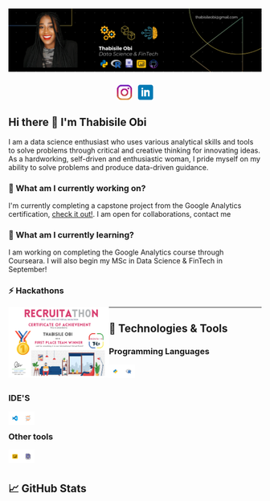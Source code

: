 # [![thabi header](https://raw.githubusercontent.com/Thabiobi/Thabiobi/main/icons/thabi_banner.png)](https://thabiobi.github.io/)

</p>

<p align='center'>
<a href="https://www.instagram.com/ijayobi/"><img height="30" src="https://raw.githubusercontent.com/Thabiobi/Thabiobi/main/icons/instagram.png"></a>&nbsp;&nbsp;
<a href="https://www.linkedin.com/in/thabisile-obi/"><img height="30" src="https://raw.githubusercontent.com/Thabiobi/Thabiobi/main/icons/linkedin.png"></a>
</p>


## Hi there 👋 I'm Thabisile Obi

 I am a data science enthusiast who uses various analytical skills and tools to solve problems through critical and creative thinking for innovating ideas. As a hardworking, self-driven and enthusiastic woman, I pride myself on my ability to solve problems and produce data-driven guidance.

### 🔭 What am I currently working on?

I'm currently completing a capstone project from the Google Analytics certification, [check it out!](). I am open for collaborations, contact me 

### 🌱 What am I currently learning?

I am working on completing the Google Analytics course through Courseara. I will also begin my MSc in Data Science & FinTech in September!

### ⚡ Hackathons 
<img align="left" alt="Recruitathon" width="200px" src="https://raw.githubusercontent.com/Thabiobi/Thabiobi/main/icons/RecruitaTH0n_2021_Certificate_1st_Place_P1.png" /></a>
</p>



---
## 🔧 Technologies & Tools

### Programming Languages
<img align="left" alt="Python" width="26px" src="https://raw.githubusercontent.com/Thabiobi/Thabiobi/main/icons/python.png" />
<img align="left" alt="R" width="26px" src="https://raw.githubusercontent.com/Thabiobi/Thabiobi/main/icons/R.png" />

<br />
<br />

### IDE'S
<img align="left" alt="Visual Studio Code" width="26px" src="https://raw.githubusercontent.com/Thabiobi/Thabiobi/main/icons/VSC.png" />
<img align="left" alt="Jupyter Notebooks" width="26px" src="https://raw.githubusercontent.com/Thabiobi/Thabiobi/main/icons/Jupyter.png" />

<br />

### Other tools
<img align="left" alt="Power bi" width="26px" src="https://raw.githubusercontent.com/Thabiobi/Thabiobi/main/icons/Power%20bi.png" />
<img align="left" alt="SQL" width="26px" src="https://raw.githubusercontent.com/Thabiobi/Thabiobi/main/icons/SQL.png" />

<br /><br/>

## &#x1f4c8; GitHub Stats



<!--
**Thabiobi/Thabiobi** is a ✨ _special_ ✨ repository because its `README.md` (this file) appears on your GitHub profile.

Here are some ideas to get you started:

- 🔭 I’m currently working on ...
- 🌱 I’m currently learning ...
- 👯 I’m looking to collaborate on ...
- 🤔 I’m looking for help with ...
- 💬 Ask me about ...
- 📫 How to reach me: ...
- 😄 Pronouns: ...
- ⚡ Fun fact: ...
-->
